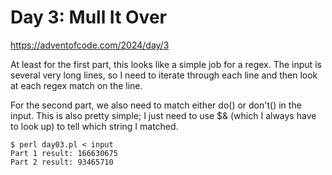# Day 3: Mull It Over

<https://adventofcode.com/2024/day/3>

At least for the first part, this looks like a simple job for a regex.
The input is several very long lines, so I need to iterate through each line
and then look at each regex match on the line.

For the second part, we also need to match either do() or don't() in the
input. This is also pretty simple; I just need to use $& (which I always
have to look up) to tell which string I matched.

```
$ perl day03.pl < input 
Part 1 result: 166630675
Part 2 result: 93465710
```
